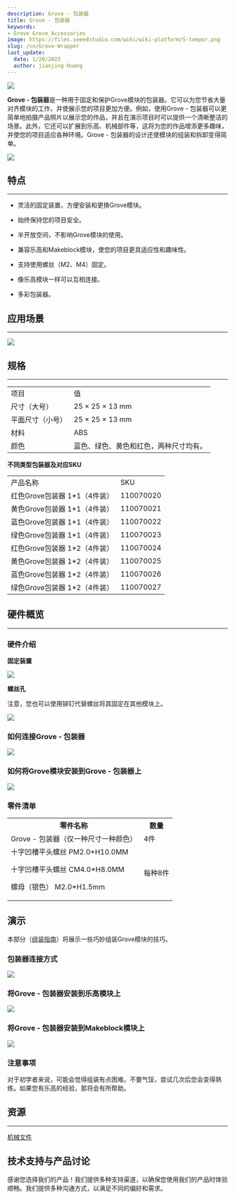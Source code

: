 ```yaml
---
description: Grove - 包装器
title: Grove - 包装器
keywords:
- Grove Grove_Accessories
image: https://files.seeedstudio.com/wiki/wiki-platform/S-tempor.png
slug: /cn/Grove-Wrapper
last_update:
  date: 1/20/2023
  author: jianjing Huang
---
```


![](https://files.seeedstudio.com/wiki/Grove-Wrapper/img/Grove-Mouser_Encorder_product_view.jpg)

**Grove - 包装器**是一种用于固定和保护Grove模块的包装器。它可以为您节省大量对齐模块的工作，并使展示您的项目更加方便。例如，使用Grove - 包装器可以更简单地拍摄产品照片以展示您的作品，并且在演示项目时可以提供一个清晰整洁的场景。此外，它还可以扩展到乐高、机械部件等，这将为您的作品增添更多趣味，并使您的项目适应各种环境。Grove - 包装器的设计还使模块的组装和拆卸变得简单。

<!-- :::note

- 大约85%的Grove模块支持Grove - 包装器。
- Grove - 包装器系列有两种尺寸的包装器，每种尺寸有四种颜色，总共有八个SKU，详见规格部分。
:::

 -->
[![](https://files.seeedstudio.com/wiki/Seeed-WiKi/docs/images/300px-Get_One_Now_Banner-ragular.png)](https://www.seeedstudio.com/s/Grove%20-%20Wrapper.html)

## 特点

---

- 灵活的固定装置，方便安装和更换Grove模块。

- 始终保持您的项目安全。

- 半开放空间，不影响Grove模块的使用。

- 兼容乐高和Makeblock模块，使您的项目更具适应性和趣味性。

- 支持使用螺丝（M2、M4）固定。

- 像乐高模块一样可以互相连接。

- 多彩包装器。

## 应用场景

---
![](https://files.seeedstudio.com/wiki/Grove-Wrapper/img/Grove-Mouser_Encorder_application_view.jpg)

## 规格

---

<table>
<tr>
<td>项目</td>
<td>值</td>
</tr>
<tr>
<td>尺寸（大号）</td>
<td>25 × 25 × 13 mm</td>
</tr>
<tr>
<td>平面尺寸（小号）</td>
<td>25 × 25 × 13 mm</td>
</tr>
<tr>
<td>材料</td>
<td>ABS</td>
</tr>
<tr>
<td>颜色</td>
<td>蓝色、绿色、黄色和红色，两种尺寸均有。</td>
</tr>
</table>

**不同类型包装器及对应SKU**

<table>
<tbody>
<tr>
<td>产品名称</td>
<td>SKU</td>
</tr>
<tr>
<td>红色Grove包装器 1*1（4件装）</td>
<td>110070020</td>
</tr>
<tr>
<td>黄色Grove包装器 1*1（4件装）</td>
<td>110070021</td>
</tr>
<tr>
<td>蓝色Grove包装器 1*1（4件装）</td>
<td>110070022</td>
</tr>
<tr>
<td>绿色Grove包装器 1*1（4件装）</td>
<td>110070023</td>
</tr>
<tr>
<td>红色Grove包装器 1*2（4件装）</td>
<td>110070024</td>
</tr>
<tr>
<td>黄色Grove包装器 1*2（4件装）</td>
<td>110070025</td>
</tr>
<tr>
<td>蓝色Grove包装器 1*2（4件装）</td>
<td>110070026</td>
</tr>
<tr>
<td>绿色Grove包装器 1*2（4件装）</td>
<td>110070027</td>
</tr>
</tbody>
</table>

## 硬件概览

---

### 硬件介绍

**固定装置**

![](https://files.seeedstudio.com/wiki/Grove-Wrapper/img/Grove-Wrapper_fastener_location.jpg)

**螺丝孔**

注意，您也可以使用铆钉代替螺丝将其固定在其他模块上。

![](https://files.seeedstudio.com/wiki/Grove-Wrapper/img/Grove-Wrapper_screw_hole_loacation.jpg)

### 如何连接Grove - 包装器

![](https://files.seeedstudio.com/wiki/Grove-Wrapper/img/Grove-Wrapper_connection_manner.jpg)

### 如何将Grove模块安装到Grove - 包装器上

![](https://files.seeedstudio.com/wiki/Grove-Wrapper/img/Grove-Wrapper_steps_to_install_Grove_modules_.jpg)

### **零件清单**

<table>
<tr>
<th>零件名称</th>
<th>数量</th>
</tr>
<tr>
<td>Grove - 包装器（仅一种尺寸一种颜色）</td>
<td>4件</td>
</tr>
<tr>
<td>
十字凹槽平头螺丝 PM2.0*H10.0MM

十字凹槽平头螺丝 CM4.0*H8.0MM

螺母（银色） M2.0*H1.5mm
</td>
<td>每种8件</td>
</tr>
</table>

## 演示

本部分（[组装指南](https://files.seeedstudio.com/wiki/Grove-Wrapper/res/Assembly_guide.pdf)）将展示一些巧妙组装Grove模块的技巧。

### 包装器连接方式

![](https://files.seeedstudio.com/wiki/Grove-Wrapper/img/Grove-Wrapper_connect_each_other.jpg)

### 将Grove - 包装器安装到乐高模块上

![](https://files.seeedstudio.com/wiki/Grove-Wrapper/img/Grove-Wrapper_installed_on_Lego.jpg)

### 将Grove - 包装器安装到Makeblock模块上

![](https://files.seeedstudio.com/wiki/Grove-Wrapper/img/Grove-Wrapper_installed_on_Makeblock.jpg)

### 注意事项

对于初学者来说，可能会觉得组装有点困难。不要气馁，尝试几次后您会变得熟练。如果您有乐高的经验，那将会有所帮助。

## 资源

---
[机械文件](https://files.seeedstudio.com/wiki/Grove-Wrapper/res/Mechanical_Diagram.zip)

## 技术支持与产品讨论

感谢您选择我们的产品！我们提供多种支持渠道，以确保您使用我们的产品时体验顺畅。我们提供多种沟通方式，以满足不同的偏好和需求。

<div class="button_tech_support_container">
<a href="https://forum.seeedstudio.com/" class="button_forum"></a> 
<a href="https://www.seeedstudio.com/contacts" class="button_email"></a>
</div>

<div class="button_tech_support_container">
<a href="https://discord.gg/eWkprNDMU7" class="button_discord"></a> 
<a href="https://github.com/Seeed-Studio/wiki-documents/discussions/69" class="button_discussion"></a>
</div>